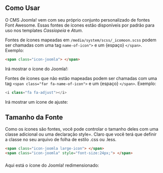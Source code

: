 <!-- Filename: J4.x:Joomla_Standard_Font_Awesome_Fonts / Display title: Fontes do Font Awesome  -->

## Como Usar

O CMS Joomla! vem com seu próprio conjunto personalizado de fontes Font Awesome. Essas fontes de ícones estão disponíveis por padrão para uso nos templates *Cassiopeia* e *Atum*.

Fontes de ícones mapeadas em `/media/system/scss/_icomoon.scss` podem ser chamadas com uma tag `name-of-icon">` e um {espaço} `</span>`. Exemplo:

```html
<span class="icon-joomla"> </span>
```

Irá mostrar o ícone do Joomla!: <span class="icon-joomla">&nbsp;</span>

Fontes de ícones que não estão mapeadas podem ser chamadas com uma tag `<span class="far fa-name-of-icon">` e um {espaço} `</span>`. Exemplo:

```php
<i class="fa fa-adjust"></i>
```

Irá mostrar um ícone de ajuste: <i class="fa fa-adjust"></i>

## Tamanho da Fonte

Como os ícones são fontes, você pode controlar o tamanho deles com uma classe adicional ou uma declaração style=. Claro que você terá que definir a classe no seu arquivo de folha de estilo .css ou .less.

```html
<span class="icon-joomla large-icon"> </span>
<span class="icon-joomla" style="font-size:24px;"> </span>
```

Aqui está o ícone do Joomla! redimensionado: <span class="icon-joomla" style="font-size:24px;">&nbsp;</span>

